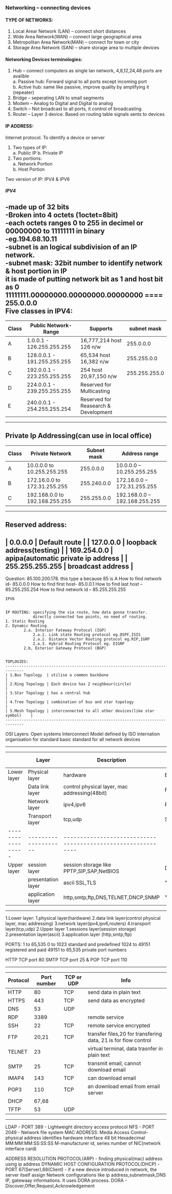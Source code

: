 ### Networking – connecting devices

#### TYPE OF NETWORKS:
1. Local Arear Network (LAN) – connect short distances   
2. Wide Area Network(WAN) – connect large geographical area  
3. Metropolitan Area Network(MAN) – connect for town or city   
4. Storage Area Network (SAN) – share storage area to multiple devices  

#### Networking Devices terminologies:
1. Hub – connect computers as single lan network, 4,8,12,24,48 ports are availble  
    a. Passive hub: Forward signal to all ports except incoming port  
    b. Active hub: same like passive, improve quality by amplifying it (repeater)  
2. Bridge – seperating LAN to small segments   
3. Modem – Analog to Digital and Digital to analog  
4. Switch – Not broadcast to all ports, it control of broadcasting  
5. Router – Layer 3 device. Based on routing table signals sents to devices  

#### IP ADDRESS:     
Internet protocol. To identify a device or server  
1. Two types of IP:  
    a. Public IP 
    b. Private IP  
2. Two portions:  
    a. Network Portion  
        b. Host Portion  

Two version of IP:  IPV4 & IPV6  
##### IPV4  
-made up of 32 bits   
-Broken into 4 octets  (1octet=8bit)  
-each octets ranges 0 to 255 in decimel or 00000000 to 11111111 in binary  
-eg.194.68.10.11  
-subnet is an logical subdivision of an IP network.   
-subnet mask:     32bit number to identify network & host portion in IP  
    it is made of putting network bit as 1 and host bit as 0     
    11111111.00000000.00000000.00000000 ==== 255.0.0.0  
Five classes in IPV4:  
--------------------------------------------------------------------------------------
| Class | Public Network-Range        | Supports                    | subnet mask    |
|-------|-----------------------------|-----------------------------|----------------|
| A     | 1.0.0.1 - 126.255.255.255   | 16,777,214 host  126 n/w    | 255.0.0.0      | 
| B     | 128.0.0.1 - 191.255.255.255 | 65,534 host  16,382 n/w     | 255.255.0.0    |
| C     | 192.0.0.1 - 223.255.255.255 | 254 host  20,97,150 n/w     | 255.255.255.0  |
| D     | 224.0.0.1 - 239.255.255.255 | Reserved for Multicasting                    |
| E     | 240.0.0.1 - 254.255.255.254 | Reserved for Reasearch & Development         |
--------------------------------------------------------------------------------------

Private Ip Addressing(can use in local office)
---------------------------------------------------------------------------------------------------------
| Class   | Private Network                   | Subnet mask         | Address range                     |
|---------|-----------------------------------|---------------------|-----------------------------------|    
| A       | 10.0.0.0 to 10.255.255.255        | 255.0.0.0           | 10.0.0.0 – 10.255.255.255         |
| B       | 172.16.0.0 to 172.31.255.255      | 255.240.0.0         | 172.16.0.0 – 172.31.255.255       |
| C       | 192.168.0.0 to 192.168.255.255    | 255.255.0.0         | 192.168.0.0 – 192.168.255.255     |
---------------------------------------------------------------------------------------------------------

Reserved address:
-----------------------------------------------------------------
| 0.0.0.0             | Default route                           |
| 127.0.0.0           | loopback address(testing)               |
| 169.254.0.0         | apipa(automatic private ip address      |
| 255.255.255.255     | broadcast address                       |
-----------------------------------------------------------------
Question: 85.100.200.178.  this type a because 85 is A
How to find network id-  85.0.0.0
How to find first host- 85.0.0.1
How to find last host – 85.255.255.254
How to find network id – 85.255.255.255


    IPV6    


    IP ROUTING: specifying the via route, how data gonna transfer.
    			directly connected two points, no need of routing.
    1. Static Routing    
    2. Dynamic Routing
            2.a. Interior Fateway Protocol (IGP)
                2.a.1. Link state Routing protocol eg.OSPF,ISIS
                2.a.2. Distance Vector Routing protocol eg.RIP,IGRP
                2.a.3. Hybrid Routing Protocol eg. EIGRP
            2.b, Exterior Gateway Protocol (BGP)    


    TOPLOGIES:
    ------------------------------------------------------------------------------
    | 1.Bus Topology  | utilise a common backbone                                |
    | 2.Ring Topology | Each device has 2 neighbour(circle)                      |    
    | 3.Star Topology | has a central hub                                        |
    | 4.Tree Topology | combination of bus and star topology                     |
    | 5.Mesh Topology | interconnected to all other devices(like star symbol)    |
    ------------------------------------------------------------------------------      

OSI Layers: Open systems Interconnect Model
    defined by ISO internation organisation  for standard 
    basic standard for all network devices

-----------------------------------------------------------------------------------------------------
|                 | Layer              | Description                                   | Data units |    
|-----------------|--------------------|-----------------------------------------------|------------|
| Lower layer     | Physical layer     | hardware                                      | Bits       |
|                 | Data link layer    | control physical layer, mac addressing(48bit) | Frames     |
|                 | Network layer      | ipv4,ipv6                                     | Packets    |
|                 | Transport layer    | tcp,udp                                       | Segments   |
|-----------------|--------------------|------------------------------------------------------------|
| Upper layer     | session layer      | session storage like PPTP,SIP,SAP,NetBIOS     | Data       |    
|                 | presentation layer | ascii SSL,TLS                                 |   "       	|
|                 | application layer  | http,smtp,ftp,DNS,TELNET,DNCP,SNMP            |   "        |    
-----------------------------------------------------------------------------------------------------

1.Lower layer:
    1.physical layer(hardware)
    2.data link layer(control physical layer, mac addressing)
    3.network layer(ipv4,ipv6,routers)
    4.transport layer(tcp,udp)
2.Upper layer
    1.sessions layer(session storage)
    2.presentation layer(ascii)
    3.application layer  (http,smtp,ftp)

PORTS:
1 to 65,535
0 to 1023 standard and predefined
1024 to 49151 registered and paid
49151 to 65,535 private port numbers

HTTP TCP port 80
SMTP TCP port 25 & POP TCP port 110
    

-----------------------------------------
| Protocol   | Port number | TCP or UDP | Info |
|------------|-------------|------------|-------|
| HTTP       | 80          | TCP        | send data in plain text|
| HTTPS      | 443         | TCP        | send data as encrypted |
| DNS        | 53          | UDP        |  |
| RDP        | 3389        |            | remote service |
| SSH        | 22          | TCP        | remote service encrypted |
| FTP        | 20,21       | TCP        | transfer files,20 for transfering data, 21 is for flow control |    
| TELNET     | 23          |            | virtual terminal, data trasnfer in plain text |
| SMTP       | 25          | TCP        | transmit email, cannot download email |
| IMAP4      | 143         | TCP        | can download email |
| POP3       | 110         | TCP        | an download email from email server |
| DHCP       | 67,68       |            | |
| TFTP       | 53          | UDP        | |
-------------------------------------------

LDAP - PORT 389	- Lightweight directory access protocol
NFS  - PORT 2049 - Network file system
MAC ADDRESS:
    Media Access Control- physical address identifies hardware interface
    48 bit Hexadecimal
    MM:MM:MM:SS:SS:SS    M-manufacturer id, series number of NIC(network interface card)


ADDRESS RESOLUTION PROTOCOL(ARP) - finding physical(mac) address using ip address
DYNAMIC HOST CONFIGURATION PROTOCOL(DHCP) -PORT 67(Server),68(Client) -  if a new device introduced in network, the server itself assign Network configurations like ip address,subnetmask,DNS IP, gatewaay informations. It uses DORA process.
DORA - Discover,Offer,Request,Acknowledgement



 



